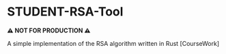 # STUDENT-RSA-Tool
**⚠️ NOT FOR PRODUCTION ⚠️**

A simple implementation of the RSA algorithm written in Rust [CourseWork]
